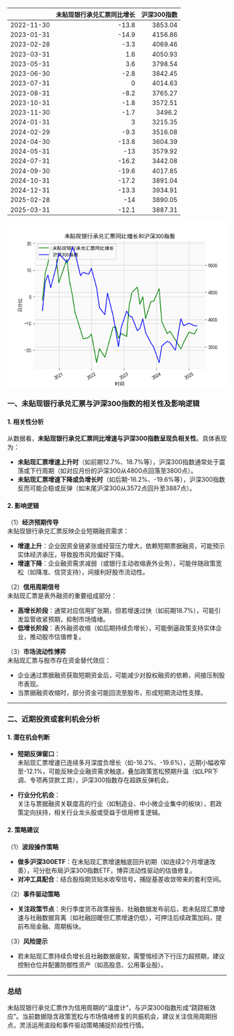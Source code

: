 |            |   未贴现银行承兑汇票同比增长 |   沪深300指数 |
|:-----------|-----------------------------:|--------------:|
| 2022-11-30 |                        -13.8 |       3853.04 |
| 2023-01-31 |                        -14.9 |       4156.86 |
| 2023-02-28 |                         -3.3 |       4069.46 |
| 2023-03-31 |                          1.6 |       4050.93 |
| 2023-05-31 |                          3.6 |       3798.54 |
| 2023-06-30 |                         -2.8 |       3842.45 |
| 2023-07-31 |                          0   |       4014.63 |
| 2023-08-31 |                         -8.2 |       3765.27 |
| 2023-10-31 |                         -1.8 |       3572.51 |
| 2023-11-30 |                         -1.7 |       3496.2  |
| 2024-01-31 |                          3   |       3215.35 |
| 2024-02-29 |                         -9.3 |       3516.08 |
| 2024-04-30 |                        -13.8 |       3604.39 |
| 2024-05-31 |                        -13   |       3579.92 |
| 2024-07-31 |                        -16.2 |       3442.08 |
| 2024-09-30 |                        -19.6 |       4017.85 |
| 2024-10-31 |                        -17.2 |       3891.04 |
| 2024-12-31 |                        -13.3 |       3934.91 |
| 2025-02-28 |                        -14   |       3890.05 |
| 2025-03-31 |                        -12.1 |       3887.31 |

![图](bank_hs300.png)



### 一、未贴现银行承兑汇票与沪深300指数的相关性及影响逻辑

#### 1. **相关性分析**  
从数据看，**未贴现银行承兑汇票同比增速与沪深300指数呈现负相关性**。具体表现为：  
- **未贴现汇票增速上升时**（如前期12.7%、18.7%等），沪深300指数通常处于震荡或下行周期（如对应月份的沪深300从4800点回落至3800点）。  
- **未贴现汇票增速下降或负增长时**（如后期-16.2%、-19.6%等），沪深300指数反而可能企稳或反弹（如末尾沪深300从3572点回升至3887点）。  

#### 2. **影响逻辑**  
（1）**经济预期传导**  
未贴现银行承兑汇票反映企业短期融资需求：  
- **增速上升**：企业因资金链紧张或经营压力增大，依赖短期票据融资，可能预示实体经济承压，导致股市风险偏好下降。  
- **增速下降**：企业融资需求减弱（或银行主动收缩表外业务），可能伴随政策宽松（如降准、信贷支持），间接利好股市流动性。  

（2）**信用周期信号**  
未贴现汇票是表外融资的重要组成部分：  
- **高增长阶段**：通常对应信用扩张期，但若增速过快（如前期18.7%），可能引发监管收紧预期，抑制市场情绪。  
- **低增长阶段**：表外融资收缩（如后期持续负增长），可能倒逼政策支持实体企业，推动股市估值修复。  

（3）**市场流动性博弈**  
未贴现汇票与股市存在资金替代效应：  
- 企业通过票据融资获取短期资金后，可能减少对股权融资的依赖，间接压制股市表现。  
- 当票据融资收缩时，部分资金可能回流至股市，形成短期流动性支撑。

---

### 二、近期投资或套利机会分析

#### 1. **潜在机会判断**  
- **短期反弹窗口**：  
  未贴现汇票增速已连续多月深度负增长（如-16.2%、-19.6%），近期小幅收窄至-12.1%，可能反映企业融资需求触底，叠加政策宽松预期升温（如LPR下调、专项再贷款工具），沪深300指数存在超跌反弹机会。  

- **行业分化机会**：  
  关注与票据融资关联度高的行业（如制造业、中小微企业集中的板块），若政策定向扶持，相关行业龙头股或受益于信用修复逻辑。

#### 2. **策略建议**  
（1）**波段操作策略**  
- **做多沪深300ETF**：在未贴现汇票增速触底回升初期（如连续2个月增速改善），可分批布局沪深300指数ETF，博弈流动性驱动的估值修复。  
- **对冲工具配合**：结合股指期货贴水收窄信号，捕捉基差收敛带来的套利空间。  

（2）**事件驱动策略**  
- **关注政策节点**：央行季度货币政策报告、社融数据发布前后，若未贴现汇票增速与社融数据背离（如社融回暖但汇票增速仍低），可押注后续政策加码，提前布局金融、周期板块。  

（3）**风险提示**  
- 若未贴现汇票持续负增长且社融数据疲软，需警惕经济下行压力超预期，建议控制仓位并配置防御性资产（如高股息、公用事业股）。  

---

### 总结  
未贴现银行承兑汇票作为信用周期的“温度计”，与沪深300指数形成“跷跷板效应”。当前数据隐含政策宽松与市场情绪修复的共振机会，建议关注信用周期拐点，灵活运用波段和事件驱动策略捕捉阶段性行情。